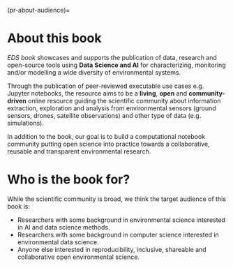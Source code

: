 (pr-about-audience)=
# About this book

_EDS book_ showcases and supports the publication of data, research and open-source tools using **Data Science and AI** for characterizing, monitoring and/or modelling a wide diversity of environmental systems. 

Through the publication of peer-reviewed executable use cases e.g. Jupyter notebooks, the resource aims to be a **living**, **open** and **community-driven** online resource guiding the scientific community about information extraction, exploration and analysis from environmental sensors (ground sensors, drones, satellite observations) and other type of data (e.g. simulations). 

In addition to the book, our goal is to build a computational notebook community putting open science into practice towards a collaborative, reusable and transparent environmental research. 

# Who is the book for?

While the scientific community is broad, we think the target audience of this book is:

* Researchers with some background in environmental science interested in AI and data science methods.
* Researchers with some background in computer science interested in environmental data science.  
* Anyone else interested in reproducibility, inclusive, shareable and collaborative open environmental science.